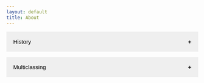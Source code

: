 ```yaml
---
layout: default
title: About
---
```

<head>
<meta name="viewport" content="width=device-width, initial-scale=1">
<style>
.collapsible {
  cursor: pointer;
  padding: 18px;
  width: 100%;
  border: none;
  text-align: left;
  outline: none;
  font-size: 15px;
}
.active, .collapsible:hover {
  background-color: #555;
}
.collapsible:after {
  content: '\002B';
  font-weight: bold;
  float: right;
  margin-left: 5px;
}
.active:after {
  content: "\2212";
}
.content {
  padding: 0 18px;
  max-height: 0;
  overflow: hidden;
  transition: max-height 0.2s ease-out;
  }
</style>
</head>
<body>
<button class="collapsible">History</button>
<div class="content">
    <p>Burning MUD was opened in its current form by Lorgalis, Alxar and Andraax, after an extended downtime from the first iteration of Burning MUD. Lorgalis had played Burning MUD since around 1990, and the game shut down around 1994. After entirely rebuilding the game, it was reopened publicly on the first of January, 1996.</p>
    <p>Burning MUD is a heavily modified Diku codebase with a mostly original medieval fantasy world that brings a unique flavor to the genre of text-based MMO games. Burning contains a massive planet spanning two continents separated by a deep ocean, and lurking beneath the bustling surface of the planet's crust lies an extensive expanse of procedurally generated underground caverns, called the Well.</p>
    <p> The Well, an expansive underground cave system, leading 20 levels deep with thousands of rooms, reaveals countless mythical creatures and deadly environmental traps as one ventures deeper underground. Each day, the caverns are reshaped by these environmental forces such as lava flows, bringing surprises and unending threats to the intrepid adventurers who dare to explore the perilous depths. But risk is not without reward, for one will find that the creatures are imbued with the magic of these baffling caverns, leaving behind fragments of elemental energy that grant unimaginable powers of an eternal and ancient race.</p>
</div>

<button class="collapsible">Multiclassing</button>
<div class="content">
    <p>Burning MUD has a unique multi-classing system where you select a second class after gaining mastery over the first class. Your character becomes a mix of the two classes, allowing interesting combinations of powerful abilities. Pick opposites like the Mage/Fighter to have a broad range of abilities, or narrow your focus instead and choose Mage/Mage to gain highly specialized spells and skills. There are over 64 different combinations, including classics such as the Fighter, Priest, Mage, and Rogue, as well as more exotic options Warlock, Nightblade, Animist, and Templar. Nearly any combination of two classes is possible, while the first class will weigh more heavily in defining your character.</p>
</div>

<script>
var coll = document.getElementsByClassName("collapsible");
var i;

for (i = 0; i < coll.length; i++) {
  coll[i].addEventListener("click", function() {
    this.classList.toggle("active");
    var content = this.nextElementSibling;
    if (content.style.maxHeight){
      content.style.maxHeight = null;
    } else {
      content.style.maxHeight = content.scrollHeight + "px";
    } 
  });
}
</script>

</body>